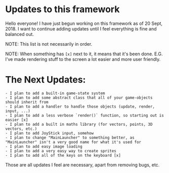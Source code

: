 # Updates to this framework

Hello everyone! I have just begun working on this framework as of 20 Sept, 2018. I want to continue adding updates until I feel everything
is fine and balanced out.

NOTE: This list is not necessarily in order.

NOTE: When something has `[x]` next to it, it means that it's been done. E.G. I've made rendering stuff to the screen a lot easier and more user friendly.

# The Next Updates:
    - I plan to add a built-in game-state system
    - I plan to add some abstract class that all of your game-objects should inherit from
    - I plan to add a handler to handle those objects (update, render, input, ...)
    - I plan to add a less verbose `render()` function, so starting out is easier [x]
    - I plan to add a built in maths library (for vectors, points, 3D vectors, etc.)
    - I plan to add JoyStick input, somehow
    - I plan to change "MainLauncher" to something better, as "MainLauncher" isn't a very good name for what it's used for
    - I plan to add easy image loading
    - I plan to add a very easy way to create sprites
    - I plan to add all of the keys on the keyboard [x]
    
Those are all updates I feel are necessary, apart from removing bugs, etc.
